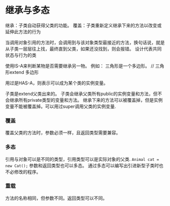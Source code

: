 # 继承与多态

继承：子类自动获得父类的功能。
覆盖：子类重新定义继承下来的方法以改变或延伸此方法的行为


当调用对象引用的方法时，会调用到与该对象类型最接近的方法，换句话说，就是从子类一层层往上找，最终直到父类，如果还没找到，则会报错。
设计代表共同状态与行为的类

使用IS-A来判断某物是否需要继承另一物。
例如： 三角形是一个多边形。 // 三角形extend 多边形

用过是HAS-A，则表示可以成为某个类的实例变量。

子类是extend父类出来的。
子类会继承父类所有public的实例变量和方法，但不会继承所有private类型的变量和方法。
继承下来的方法可以被覆盖掉，但是实例变量不能被覆盖掉。可以用过super调用父类的实例变量.
### 覆盖
覆盖父类的方法时，参数必须一样，且返回类型需要兼容。

### 多态
引用与对象可以是不同的类型，引用类型可以是实际对象的父类.
`Animal cat = new Cat();`
参数和返回类型也可以多态。
通过多态可以编写出引进新型子类时也不必修改的程序。

### 重载
方法的名称相同，但参数不同。返回类型可以不同。
